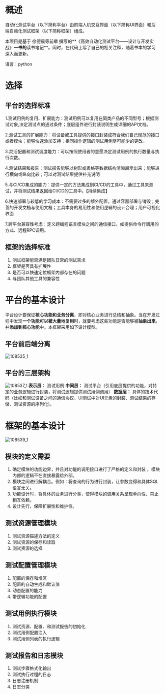 # 概述

自动化测试平台（以下简称平台）由前端人机交互界面（以下简称UI界面）和后端自动化测试框架（以下简称框架）组成。

本项目是基于 徐德晨等前辈 撰写的**《高效自动化测试平台——设计与开发实战》**一书的**读书笔记**。同时，在代码上写了自己的相关注释，随着书本的学习深入而更新。

语言：python

# 选择

## 平台的选择标准

1.测试用例的复用、扩展能力：测试用例可以复用在同类产品的不同型号；根据测试对象,决定测试点的通过条件；底层组件进行封装说明生成详细的API文档。

2.测试工具的扩展能力：将设备或工具提供的接口封装成符合我们自己规范的接口或者模块；能够快速添加支持；相同操作逻辑的测试用例尽可能少的更改。

3.灵活配置和测试调度能力：可以按照使用者的意愿决定测试用例的执行数量与执行次数。

4.测试结果和报告：测试报告能够以树形或表格等数据结构清晰展示出来；能够进行横向或纵向比较；可以对测试结果提供补充说明

5.与CI/CD集成的能力：提供一定的方法集成到CI/CD的工具中，通过工具来测试，并将测试结果返回给CI/CD的工具中。【持续集成】

6.快速部署与较低的学习成本：不需要过多的额外配置，通过容器部署与销毁；完善的开发文档与使用文档；工具本身的易用性和使用逻辑的设计合理；用户可视化界面

7.跨平台兼容性考虑：定义跨编程语言模块之间的通信接口，如提供命令行调用的方式、远程RPC调用。

## 框架的选择标准

1. 测试框架能否满足团队日常的测试需求
2. 框架是否具有扩展性
3. 是否可以快速定位框架内部存在的问题
4. 与团队其他工具的兼容性

# 平台的基本设计

平台设计要保证**核心功能和业务分离**，即对核心业务进行总结和抽象。当在开发过程中发现**一个功能可以被大量地复用**时，就要考虑这些功能是否能够被**抽象出来**，并**添加到核心功能**中。本框架采用如下设计模型。

## 平台前后端分离

![108535_1](C:\Users\61042\AppData\Local\Temp\108535_1.png)

## 平台的三层架构

![108537_1](C:\Users\61042\AppData\Local\Temp\108537_1.png)
**表示层：** 测试用例
**中间层：** 测试平台（引用底层提供的功能，对特定的业务逻辑进行封装，将测试逻辑提供测试用例调用）
**数据层：** 具体的技术代码（比如和测试设备之间的通信协议、UI测试中对UI元素的封装、测试结果的存储、测试资源的序列化)。

# 框架的基本设计

![108539_1](C:\Users\61042\AppData\Local\Temp\108539_1.png)

## 模块的定义需要

1. 确定模块的功能边界，并且对功能的调用接口进行了严格的定义和封装 ，模块内部的逻辑不在直接暴露给外部。
2. 模块之间进行解耦合。例如：将查询的行为进行封装，让参数变得和具体SQL语言无关。
3. 功能设计时，将具体的业务进行分类，使得模块的调用关系呈现单向性、禁止相互依赖。
4. 设计先行，保障扩展性和维护性。

## 测试资源管理模块

1. 测试资源描述方法的定义
2. 测试资源的保存和读取
3. 测试资源的选择

## 测试配置管理模块

1. 配置的保存和堆区
2. 配置的自动生成和默认值
3. 动态配置的能力
4. 带逻辑功能的配置

## 测试用例执行模块

1. 测试资源、配置、和测试报告的初始化
2. 测试用例配置注入
3. 测试用例列表的执行逻辑

## 测试报告和日志模块

1. 测试步骤格式化输出
2. 测试执行过程的日志
3. 日志注册机制
4. 日志分类